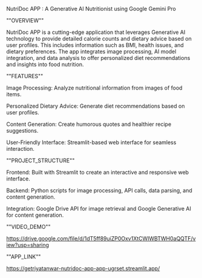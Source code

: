 NutriDoc APP : A Generative AI Nutritionist using Google Gemini Pro

""OVERVIEW""

NutriDoc APP is a cutting-edge application that leverages Generative AI technology to provide detailed calorie counts and dietary advice based on user profiles. This includes information such as BMI, health issues, and dietary preferences. The app integrates image processing, AI model integration, and data analysis to offer personalized diet recommendations and insights into food nutrition.

""FEATURES""

Image Processing: Analyze nutritional information from images of food items.

Personalized Dietary Advice: Generate diet recommendations based on user profiles.

Content Generation: Create humorous quotes and healthier recipe suggestions.

User-Friendly Interface: Streamlit-based web interface for seamless interaction.

""PROJECT_STRUCTURE""

Frontend: Built with Streamlit to create an interactive and responsive web interface.

Backend: Python scripts for image processing, API calls, data parsing, and content generation.

Integration: Google Drive API for image retrieval and Google Generative AI for content generation.

""VIDEO_DEMO""

https://drive.google.com/file/d/1dT5ff89uiZP0Oxv1XtCWIWBTWH0aQQTF/view?usp=sharing

""APP_LINK""

https://getriyatanwar-nutridoc-app-app-ugrset.streamlit.app/

